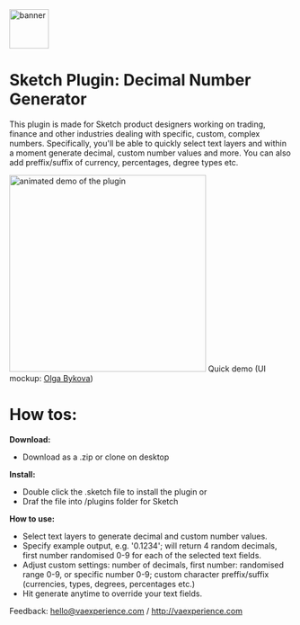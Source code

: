 <img style="height: 70px; width: 70px;" src="https://github.com/vaexperience/sketch-plugin-decimal-number-generator/blob/master/DecimalNumber%20Generator.sketchplugin/Contents/Resources/web-ui/img/logo.png" alt="banner"/>

# Sketch Plugin: Decimal Number Generator

This plugin is made for Sketch product designers working on trading, finance and other industries dealing with specific, custom, complex numbers. Specifically, you'll be able to quickly select text layers and within a moment generate decimal, custom number values and more. You can also add preffix/suffix of currency, percentages, degree types etc.
<br />


<img style="height: 350px; width: auto;" src="https://github.com/vaexperience/sketch-plugin-decimal-number-generator/blob/master/decimal-number-generator-demo.gif" alt="animated demo of the plugin" />
<caption>Quick demo (UI mockup: <a href="https://www.sketchappsources.com/free-source/2604-trading-chart-data-sketch-freebie-resource.html" target="_blank">Olga Bykova</a>)</caption>
<br />

# How tos:

<b>Download:</b>
- Download as a .zip or clone on desktop

<b>Install:</b>
- Double click the .sketch file to install the plugin
or
- Draf the file into /plugins folder for Sketch

<b>How to use:</b>
- Select text layers to generate decimal and custom number values.
- Specify example output, e.g. '0.1234'; will return 4 random decimals, first number randomised 0-9 for each of the selected text fields.
- Adjust custom settings: number of decimals, first number: randomised range 0-9, or specific number 0-9; custom character preffix/suffix (currencies, types, degrees, percentages etc.)
- Hit generate anytime to override your text fields.


Feedback: 
hello@vaexperience.com / http://vaexperience.com
